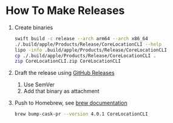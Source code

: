 # How To Make Releases

1. Create binaries

   ```sh
   swift build -c release --arch arm64 --arch x86_64
   ./.build/apple/Products/Release/CoreLocationCLI --help
   lipo -info .build/apple/Products/Release/CoreLocationCLI
   cp ./.build/apple/Products/Release/CoreLocationCLI .
   zip CoreLocationCLI.zip CoreLocationCLI
   ```

2. Draft the release using [GitHub Releases](https://github.com/fulldecent/corelocationcli/releases)

   1. Use SemVer
   2. Add that binary as attachment

3. Push to Homebrew, see [brew documentation](https://github.com/Homebrew/homebrew-cask/blob/master/CONTRIBUTING.md#updating-a-cask)

   ```sh
   brew bump-cask-pr --version 4.0.1 CoreLocationCLI
   ```
